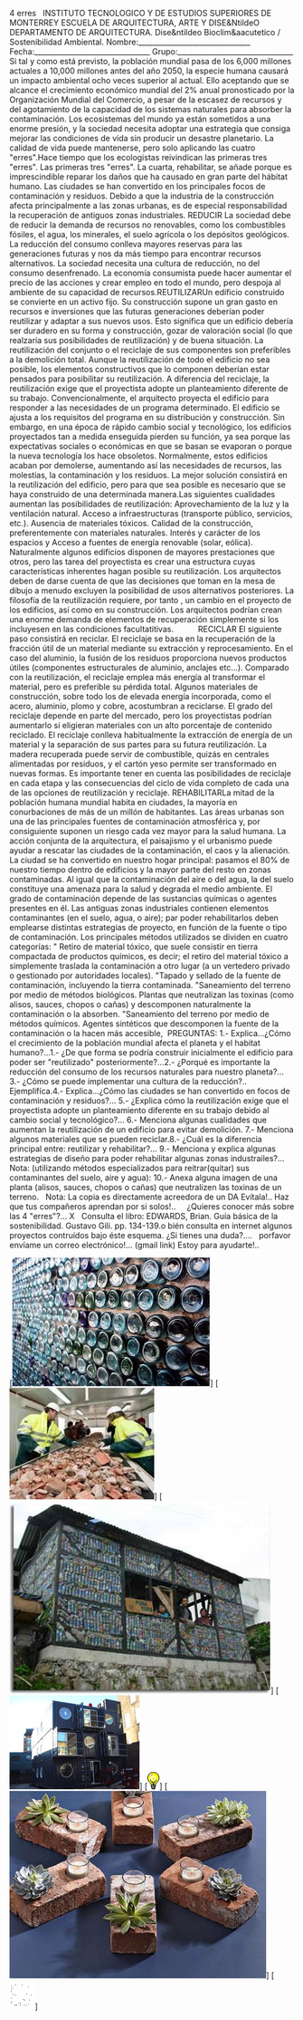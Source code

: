  4 erres   INSTITUTO TECNOLOGICO Y DE ESTUDIOS SUPERIORES DE MONTERREY ESCUELA DE ARQUITECTURA, ARTE Y DISE&NtildeO DEPARTAMENTO DE ARQUITECTURA. Dise&ntildeo Bioclim&aacutetico / Sostenibilidad Ambiental. Nombre:_______________________________ Fecha:________________________________ Grupo:________________________________ Si tal y como está previsto, la población mundial pasa de los 6,000 millones actuales a 10,000 millones antes del año 2050, la especie humana causará un impacto ambiental ocho veces superior al actual. Ello aceptando que se alcance el crecimiento económico mundial del 2% anual pronosticado por la Organización Mundial del Comercio, a pesar de la escasez de recursos y del agotamiento de la capacidad de los sistemas naturales para absorber la contaminación. Los ecosistemas del mundo ya están sometidos a una enorme presión, y la sociedad necesita adoptar una estrategia que consiga mejorar las condiciones de vida sin producir un desastre planetario. La calidad de vida puede mantenerse, pero solo aplicando las cuatro "erres".Hace tiempo que los ecologistas reivindican las primeras tres "erres". Las primeras tres "erres". La cuarta, rehabilitar, se añade porque es imprescindible reparar los daños que ha causado en gran parte del hábitat humano. Las ciudades se han convertido en los principales focos de contaminación y residuos. Debido a que la industria de la construcción afecta principalmente a las zonas urbanas, es de especial responsabilidad la recuperación de antiguos zonas industriales. REDUCIR La sociedad debe de reducir la demanda de recursos no renovables, como los combustibles fósiles, el agua, los minerales, el suelo agrícola o los depósitos geológicos. La reducción del consumo conlleva mayores reservas para las generaciones futuras y nos da más tiempo para encontrar recursos alternativos. La sociedad necesita una cultura de reducción, no del consumo desenfrenado. La economía consumista puede hacer aumentar el precio de las acciones y crear empleo en todo el mundo, pero despoja al ambiente de su capacidad de recursos.REUTILIZARUn edificio construido se convierte en un activo fijo. Su construcción supone un gran gasto en recursos e inversiones que las futuras generaciones deberían poder reutilizar y adaptar a sus nuevos usos. Esto significa que un edificio debería ser duradero en su forma y construcción, gozar de valoración social (lo que realzaría sus posibilidades de reutilización) y de buena situación. La reutilización del conjunto o el reciclaje de sus componentes son preferibles a la demolición total. Aunque la reutilización de todo el edificio no sea posible, los elementos constructivos que lo componen deberían estar pensados para posibilitar su reutilización. A diferencia del reciclaje, la reutilización exige que el proyectista adopte un planteamiento diferente de su trabajo. Convencionalmente, el arquitecto proyecta el edificio para responder a las necesidades de un programa determinado. El edificio se ajusta a los requisitos del programa en su distribución y construcción. Sin embargo, en una época de rápido cambio social y tecnológico, los edificios proyectados tan a medida enseguida pierden su función, ya sea porque las expectativas sociales o económicas en que se basan se evaporan o porque la nueva tecnología los hace obsoletos. Normalmente, estos edificios acaban por demolerse, aumentando así las necesidades de recursos, las molestias, la contaminación y los residuos. La mejor solución consistirá en la reutilización del edificio, pero para que sea posible es necesario que se haya construido de una determinada manera.Las siguientes cualidades aumentan las posibilidades de reutilización: Aprovechamiento de la luz y la ventilación natural. Acceso a infraestructuras (transporte público, servicios, etc.). Ausencia de materiales tóxicos. Calidad de la construcción, preferentemente con materiales naturales. Interés y carácter de los espacios y Acceso a fuentes de energía renovable (solar, eólica). Naturalmente algunos edificios disponen de mayores prestaciones que otros, pero las tarea del proyectista es crear una estructura cuyas características inherentes hagan posible su reutilización. Los arquitectos deben de darse cuenta de que las decisiones que toman en la mesa de dibujo a menudo excluyen la posibilidad de usos alternativos posteriores. La filosofía de la reutilización requiere, por tanto , un cambio en el proyecto de los edificios, así como en su construcción. Los arquitectos podrían crean una enorme demanda de elementos de recuperación simplemente si los incluyesen en las condiciones facultatitivas.           RECICLAR El siguiente paso consistirá en reciclar. El reciclaje se basa en la recuperación de la fracción útil de un material mediante su extracción y reprocesamiento. En el caso del aluminio, la fusión de los residuos proporciona nuevos productos útiles (componentes estructurales de aluminio, anclajes etc…). Comparado con la reutilización, el reciclaje emplea más energía al transformar el material, pero es preferible su pérdida total. Algunos materiales de construcción, sobre todo los de elevada energía incorporada, como el acero, aluminio, plomo y cobre, acostumbran a reciclarse. El grado del reciclaje depende en parte del mercado, pero los proyectistas podrían aumentarlo si eligieran materiales con un alto porcentaje de contenido reciclado. El reciclaje conlleva habitualmente la extracción de energía de un material y la separación de sus partes para su futura reutilización. La madera recuperada puede servir de combustible, quizás en centrales alimentadas por residuos, y el cartón yeso permite ser transformado en nuevas formas. Es importante tener en cuenta las posibilidades de reciclaje en cada etapa y las consecuencias del ciclo de vida completo de cada una de las opciones de reutilización y reciclaje. REHABILITARLa mitad de la población humana mundial habita en ciudades, la mayoría en conurbaciones de más de un millón de habitantes. Las áreas urbanas son una de las principales fuentes de contaminación atmosférica y, por consiguiente suponen un riesgo cada vez mayor para la salud humana. La acción conjunta de la arquitectura, el paisajismo y el urbanismo puede ayudar a rescatar las ciudades de la contaminación, el caos y la alienación. La ciudad se ha convertido en nuestro hogar principal: pasamos el 80% de nuestro tiempo dentro de edificios y la mayor parte del resto en zonas contaminadas. Al igual que la contaminación del aire o del agua, la del suelo constituye una amenaza para la salud y degrada el medio ambiente. El grado de contaminación depende de las sustancias químicas o agentes presentes en él. Las antiguas zonas industriales contienen elementos contaminantes (en el suelo, agua, o aire); par poder rehabilitarlos deben emplearse distintas estrategias de proyecto, en función de la fuente o tipo de contaminación. Los principales métodos utilizados se dividen en cuatro categorías: " Retiro de material tóxico, que suele consistir en tierra compactada de productos químicos, es decir; el retiro del material tóxico a simplemente traslada la contaminación a otro lugar (a un vertedero privado o gestionado por autoridades locales). "Tapado y sellado de la fuente de contaminación, incluyendo la tierra contaminada. "Saneamiento del terreno por medio de métodos biológicos. Plantas que neutralizan las toxinas (como alisos, sauces, chopos o cañas) y descomponen naturalmente la contaminación o la absorben. "Saneamiento del terreno por medio de métodos químicos. Agentes sintéticos que descomponen la fuente de la contaminación o la hacen más accesible,  PREGUNTAS: 1.- Explica...¿Cómo el crecimiento de la población mundial afecta el planeta y el habitat humano?...1.- ¿De que forma se podría construir inicialmente el edificio para poder ser "reutilizado" posteriormente?...2.- ¿Porqué es importante la reducción del consumo de los recursos naturales para nuestro planeta?... 3.- ¿Cómo se puede implementar una cultura de la reducción?.. Ejemplifíca.4.- Explica...¿Cómo las ciudades se han convertido en focos de contaminación y residuos?... 5.- ¿Explica cómo la reutilización exige que el proyectista adopte un planteamiento diferente en su trabajo debido al cambio social y tecnológico?... 6.- Menciona algunas cualidades que aumentan la reutilización de un edificio para evitar demolición. 7.- Menciona algunos materiales que se pueden reciclar.8.- ¿Cuál es la diferencia principal entre: reutilizar y rehabilitar?... 9.- Menciona y explica algunas estrategias de diseño para poder rehabilitar algunas zonas industrailes?... Nota: (utilizando métodos especializados para reitrar(quitar) sus contaminantes del suelo, aire y agua): 10.- Anexa alguna imagen de una planta (alisos, sauces, chopos o cañas) que neutralizen las toxinas de un terreno.   Nota: La copia es directamente acreedora de un DA Evítala!.. Haz que tus compañeros aprendan por si solos!..     ¿Quieres conocer más sobre las 4 "erres"?... X   Consulta el libro: EDWARDS, Brian. Guía básica de la sostenibilidad. Gustavo Gili. pp. 134-139.o bién consulta en internet algunos proyectos contruídos bajo éste esquema. ¿Si tienes una duda?....   porfavor envíame un correo electrónico!... (gmail link) Estoy para ayudarte!.. 

[![](./content/4/M4.27/Reu.2.jpg)]
[![](./content/4/M4.27/reu.1.jpg)]
[![](./content/4/M4.27/Reu.3.jpg)]
[![](./content/4/M4.27/reu.5.jpg)]
[![](./content/4/M4.27/sugerencias.gif)]
[![](./content/4/M4.27/reu.4.chic.jpg)]
[![](./content/4/M4.27/email_41.gif)]
